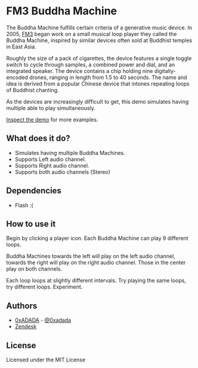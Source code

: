 # FM3 Buddha Machine

The Buddha Machine fulfills certain criteria of a generative music device. In 2005,
[FM3](http://en.wikipedia.org/wiki/FM3) began work on a small musical loop player they
called the Buddha Machine, inspired by similar devices often sold at Buddhist temples
in East Asia.

Roughly the size of a pack of cigarettes, the device features a single toggle switch to cycle
through samples, a combined power and dial, and an integrated speaker. The device contains a chip
holding nine digitally-encoded drones, ranging in length from 1.5 to 40 seconds. The name and idea
is derived from a popular Chinese device that intones repeating loops of Buddhist chanting.

As the devices are increasingly difficult to get, this demo simulates having multiple able to
play simultaneously.

[Inspect the demo](http://ronaldjadams.name/buddha) for more examples.

## What does it do?

* Simulates having multiple Buddha Machines.
* Supports Left audio channel.
* Supports Right audio channel.
* Supports both audio channels (Stereo)

## Dependencies

* Flash :(

## How to use it

Begin by clicking a player icon. Each Buddha Machine can play 9 different loops.

Buddha Machines towards the left will play on the left audio channel, towards the
right will play on the right audio channel. Those in the center play on both channels.

Each loop loops at slightly different intervals. Try playing the same loops, try
different loops. Experiment.


## Authors

* [0xADADA](https://github.com/0xadada) - [@0xadada](http://twitter.com/0xadada)
* [Zendesk](https://www.zendesk.com/blog/a-quickie-with)

## License

Licensed under the MIT License
